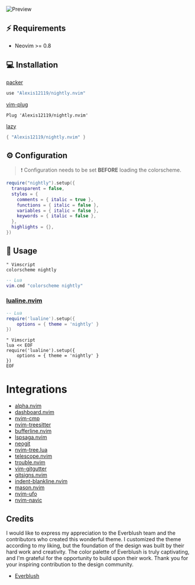 ![Preview](https://github.com/Alexis12119/nightly.nvim/assets/74944536/6472f836-a820-4ee8-9ee7-f0803791ed50)
## ⚡️ Requirements


- Neovim >= 0.8

## 💻 Installation

[packer](https://github.com/wbthomason/packer.nvim)

```lua
use "Alexis12119/nightly.nvim"
```

[vim-plug](https://github.com/junegunn/vim-plug)

```vim
Plug 'Alexis12119/nightly.nvim'
```

[lazy](https://github.com/folke/lazy.nvim)

```lua
{ "Alexis12119/nightly.nvim" }
```

## ⚙️ Configuration

> ❗️ Configuration needs to be set **BEFORE** loading the colorscheme.

```lua
require("nightly").setup({
  transparent = false,
  styles = {
    comments = { italic = true },
    functions = { italic = false },
    variables = { italic = false },
    keywords = { italic = false },
  },
  highlights = {},
})
```

## 🚀 Usage

```vim
" Vimscript
colorscheme nightly
```

```lua
-- Lua
vim.cmd "colorscheme nightly"
```

### [lualine.nvim](https://github.com/nvim-lualine/lualine.nvim)

```lua
-- Lua
require('lualine').setup({
    options = { theme = 'nightly' }
})
```

```vim
" Vimscript
lua << EOF
require('lualine').setup({
    options = { theme = 'nightly' }
})
EOF
```

# Integrations

- [alpha.nvim](https://github.com/goolord/alpha-nvim)
- [dashboard.nvim](https://github.com/nvimdev/dashboard-nvim)
- [nvim-cmp](https://github.com/hrsh7th/nvim-cmp)
- [nvim-treesitter](https://github.com/nvim-treesitter/nvim-treesitter)
- [bufferline.nvim](https://github.com/akinsho/bufferline.nvim)
- [lspsaga.nvim](https://github.com/nvimdev/lspsaga.nvim)
- [neogit](https://github.com/TimUntersberger/neogit)
- [nvim-tree.lua](https://github.com/nvim-tree/nvim-tree.lua)
- [telescope.nvim](https://github.com/nvim-telescope/telescope.nvim)
- [trouble.nvim](https://github.com/folke/trouble.nvim)
- [vim-gitgutter](https://github.com/airblade/vim-gitgutter)
- [gitsigns.nvim](https://github.com/lewis6991/gitsigns.nvim)
- [indent-blankline.nvim](https://github.com/lukas-reineke/indent-blankline.nvim)
- [mason.nvim](https://github.com/williamboman/mason.nvim)
- [nvim-ufo](https://github.com/kevinhwang91/nvim-ufo)
- [nvim-navic](https://github.com/SmiteshP/nvim-navic)

## Credits

I would like to express my appreciation to the Everblush team and the contributors who created this wonderful theme. I customized the theme according to my liking, but the foundation of the design was built by their hard work and creativity. The color palette of Everblush is truly captivating, and I'm grateful for the opportunity to build upon their work. Thank you for your inspiring contribution to the design community.

- [Everblush](https://github.com/Everblush/nvim)
